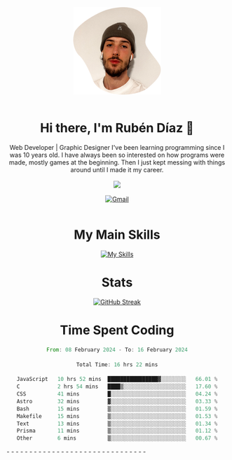 <div align="center">
	<img height=200 width=200 src="./.img/yo_github_pfp.png" alt="Rubén Díaz" width=200/><br><br>
	
	
 # Hi there, I'm Rubén Díaz 👋

  Web Developer | Graphic Designer
  I've been learning programming since I was 10 years old. I have always been so interested on how programs were made, mostly games at the beginning. Then I just kept messing with things around until I made it my career.
  <br>
  <br>
  <a href="https://www.github.com/rubendiazzz" target="_blank" rel="noreferrer"><img
src="https://img.shields.io/github/followers/rubendiazzz?logo=github&style=for-the-badge&color=red" /></a>


  <a href="mailto:rubendfraga@gmail.com">![Gmail](https://img.shields.io/badge/Gmail-D14836?style=for-the-badge&logo=gmail&logoColor=white)</a><br><br>

  # My Main Skills
  [![My Skills](https://skillicons.dev/icons?i=js,html,css,tailwind,c,cpp,cs,react,nextjs,astro,mysql,mongo)](https://skillicons.dev)

  # Stats
  [![GitHub Streak](https://streak-stats.demolab.com?user=rubendiazzz&theme=nord&hide_border=true&border_radius=80&background=45%2C1E2945%2C000000)](https://git.io/streak-stats)


# Time Spent Coding
<!--START_SECTION:waka-->

```rust
From: 08 February 2024 - To: 16 February 2024

Total Time: 16 hrs 22 mins

JavaScript   10 hrs 52 mins  ████████████████▓░░░░░░░░   66.01 %
C            2 hrs 54 mins   ████▒░░░░░░░░░░░░░░░░░░░░   17.60 %
CSS          41 mins         █░░░░░░░░░░░░░░░░░░░░░░░░   04.24 %
Astro        32 mins         ▓░░░░░░░░░░░░░░░░░░░░░░░░   03.33 %
Bash         15 mins         ▒░░░░░░░░░░░░░░░░░░░░░░░░   01.59 %
Makefile     15 mins         ▒░░░░░░░░░░░░░░░░░░░░░░░░   01.53 %
Text         13 mins         ▒░░░░░░░░░░░░░░░░░░░░░░░░   01.34 %
Prisma       11 mins         ▒░░░░░░░░░░░░░░░░░░░░░░░░   01.12 %
Other        6 mins          ▒░░░░░░░░░░░░░░░░░░░░░░░░   00.67 %
```

<!--END_SECTION:waka-->
</div>
-
-
-
-
-
-
-
-
-
-
-
-
-
-
-
-
-
-
-
-
-
-
-
-
-
-
-
-
-
-
-
